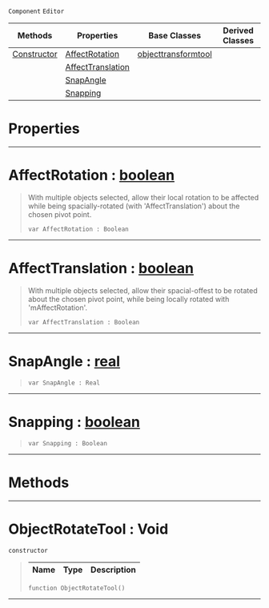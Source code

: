  `Component` `Editor`



|Methods|Properties|Base Classes|Derived Classes|
|---|---|---|---|
|[Constructor](objectrotatetool.md#objectrotatetool-void)|[AffectRotation](objectrotatetool.md#affectrotation-zilch-engi)|[objecttransformtool](objecttransformtool.md)| |
| |[AffectTranslation](objectrotatetool.md#affecttranslation-zilch-e)| | |
| |[SnapAngle](objectrotatetool.md#snapangle-zilch-engine-do)| | |
| |[Snapping](objectrotatetool.md#snapping-zilch-engine-doc)| | |


 #  Properties


---  
 #  AffectRotation : [boolean](../nada_base_types/boolean.md)

> With multiple objects selected, allow their local rotation to be affected while being spacially-rotated (with 'AffectTranslation') about the chosen pivot point.
> ```TS:Nada
> var AffectRotation : Boolean


---  
 #  AffectTranslation : [boolean](../nada_base_types/boolean.md)

> With multiple objects selected, allow their spacial-offest to be rotated about the chosen pivot point, while being locally rotated with 'mAffectRotation'.
> ```TS:Nada
> var AffectTranslation : Boolean


---  
 #  SnapAngle : [real](../nada_base_types/real.md)

> 
> ```TS:Nada
> var SnapAngle : Real


---  
 #  Snapping : [boolean](../nada_base_types/boolean.md)

> 
> ```TS:Nada
> var Snapping : Boolean


---  
 #  Methods


---  
 #  ObjectRotateTool : Void

 `constructor`

> 
> |Name|Type|Description|
> |---|---|---|
> ```TS:Nada
> function ObjectRotateTool()
> ``` 


---  
 

 